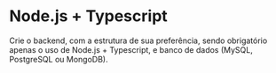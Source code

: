 # Node.js + Typescript

Crie o backend, com a estrutura de sua preferência, sendo obrigatório apenas o uso de Node.js + Typescript, e banco de dados (MySQL, PostgreSQL ou MongoDB).